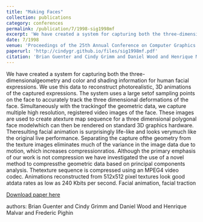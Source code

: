 ```yaml
---
title: "Making Faces"
collection: publications
category: conferences
permalink: /publication/7/1998-sig1998mf
excerpt: 'We have created a system for capturing both the three-dimensionalgeometry and color and shading information for human facial expressions. We use this data to reconstruct photorealistic,  3D animations of the captured expressions. The system uses a large setof sampling points on the face to accurately track the three dimensional deformations of the face. Simultaneously with the trackingof the geometric data,  we capture multiple high resolution,  registered video images of the face. These images are used to create atexture map sequence for a three dimensional polygonal face modelwhich can then be rendered on standard 3D graphics hardware. Theresulting facial animation is surprisingly life-like and looks verymuch like the original live performance. Separating the capture ofthe geometry from the texture images eliminates much of the variance in the image data due to motion,  which increases compressionratios. Although the primary emphasis of our work is not compression we have investigated the use of a novel method to compressthe geometric data based on principal components analysis. Thetexture sequence is compressed using an MPEG4 video codec. Animations reconstructed from 512x512 pixel textures look good atdata rates as low as 240 Kbits per second. Facial animation,  facial traction, '
date: 7/1998
venue: 'Proceedings of the 25th Annual Conference on Computer Graphics and Interactive Techniques'
paperurl: 'http://cindygr.github.io/files/sig1998mf.pdf'
citation: 'Brian Guenter and Cindy Grimm and Daniel Wood and Henrique Malvar and Frederic Pighin'
---
```

We have created a system for capturing both the three-dimensionalgeometry and color and shading information for human facial expressions. We use this data to reconstruct photorealistic,  3D animations of the captured expressions. The system uses a large setof sampling points on the face to accurately track the three dimensional deformations of the face. Simultaneously with the trackingof the geometric data,  we capture multiple high resolution,  registered video images of the face. These images are used to create atexture map sequence for a three dimensional polygonal face modelwhich can then be rendered on standard 3D graphics hardware. Theresulting facial animation is surprisingly life-like and looks verymuch like the original live performance. Separating the capture ofthe geometry from the texture images eliminates much of the variance in the image data due to motion,  which increases compressionratios. Although the primary emphasis of our work is not compression we have investigated the use of a novel method to compressthe geometric data based on principal components analysis. Thetexture sequence is compressed using an MPEG4 video codec. Animations reconstructed from 512x512 pixel textures look good atdata rates as low as 240 Kbits per second. Facial animation,  facial traction

[Download paper here](http://cindygr.github.io/files/sig1998mf.pdf)

authors: Brian Guenter and Cindy Grimm and Daniel Wood and Henrique Malvar and Frederic Pighin